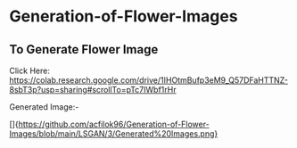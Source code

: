 # Generation-of-Flower-Images
## To Generate Flower Image
Click Here: https://colab.research.google.com/drive/1IHOtmBufp3eM9_Q57DFaHTTNZ-8sbT3p?usp=sharing#scrollTo=pTc7IWbf1rHr




Generated Image:-

[]{https://github.com/acfilok96/Generation-of-Flower-Images/blob/main/LSGAN/3/Generated%20Images.png}
